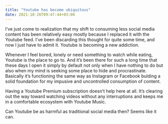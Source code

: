 ```yaml
---
title: "Youtube has become ubiquitous"
date: 2021-10-26T09:47:44+03:00
---
```

I’ve just come to realization that my shift to consuming less social media content has been relatively easy mostly because I replaced it with the Youtube feed. I’ve been discarding this thought for quite some time, and now I just have to admit it. Youtube is becoming a new addiction.

Whenever I feel bored, lonely or need something to watch while eating, Youtube is the place to go to. And it’s been there for such a long time that these days I open it simply by default not only when I have nothing to do but also when my mind is seeking some place to hide and procrastinate. Basically it’s functioning the same way as Instagram or Facebook bulding a solid foundation for my impusive and uncontrolled consumption of content.

Having a Youtube Premium subscription doesn’t help here at all. It’s clearing out the way toward watching videos without any interruptions and keeps me in a comfortable ecosystem with Youtube Music.

Can Youtube be as harmful as traditional social media then? Seems like it can.
